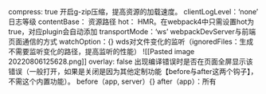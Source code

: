 compress: true  开启g-zip压缩，提高资源的加载速度。
clientLogLevel：‘none’    日志等级
contentBase：  资源路径
hot：   HMR。在webpack4中只需设置hot为true，对应plugin会自动添加
transportMode：‘ws’     webpackDevServer与前端页面通信的方式
watchOption：{}   wds对文件变化的监听（ignoredFiles：生成不需要监听变化的路径，提高监听的性能）
![[Pasted image 20220806125628.png]]
overlay: false   出现编译错误时是否在页面全屏显示该错误（一般打开，如果是关闭是因为其他定制功能【before与after这两个钩子】，不需这个内置功能）。
before（app, server）{}
after（app）：所有 